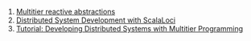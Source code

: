 
1. [Multitier reactive abstractions](https://github.com/chaendaya/related_work/blob/5e33e399922d05aa89bf72381ad4830d32348e4e/Multitier%20reactive%20abstractions.md)
2. [Distributed System Development with ScalaLoci](https://github.com/chaendaya/related_work/blob/0a4146c75a375e63266fc524e934dac94769b2b9/Distributed%20System%20Development%20with%20ScalaLoci.md)
3. [Tutorial: Developing Distributed Systems with Multitier Programming](https://github.com/chaendaya/related_work/blob/12549b163d72d8f3857b8715d164af4154b59c54/Tutorial%3A%20Developing%20Distributed%20Systems%20with%20Multitier%20Programming.md)
